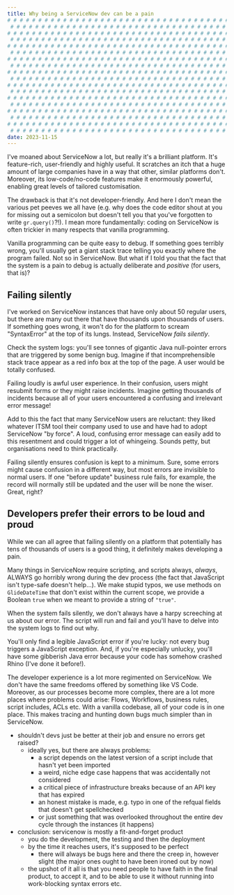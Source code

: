 ```yaml
---
title: Why being a ServiceNow dev can be a pain
# # # # # # # # # # # # # # # # # # # # # # # # # # # # # # # # # # # # # # # #
 # # # # # # # # # # # # # # # # # # # # # # # # # # # # # # # # # # # # # # # #
# # # # # # # # # # # # # # # # # # # # # # # # # # # # # # # # # # # # # # # #
 # # # # # # # # # # # # # # # # # # # # # # # # # # # # # # # # # # # # # # # #
# # # # # # # # # # # # # # # # # # # # # # # # # # # # # # # # # # # # # # # #
 # # # # # # # # # # # # # # # # # # # # # # # # # # # # # # # # # # # # # # # #
# # # # # # # # # # # # # # # # # # # # # # # # # # # # # # # # # # # # # # # #
 # # # # # # # # # # # # # # # # # # # # # # # # # # # # # # # # # # # # # # # #
# # # # # # # # # # # # # # # # # # # # # # # # # # # # # # # # # # # # # # # #
 # # # # # # # # # # # # # # # # # # # # # # # # # # # # # # # # # # # # # # # #
# # # # # # # # # # # # # # # # # # # # # # # # # # # # # # # # # # # # # # # #
 # # # # # # # # # # # # # # # # # # # # # # # # # # # # # # # # # # # # # # # #
# # # # # # # # # # # # # # # # # # # # # # # # # # # # # # # # # # # # # # # #
 # # # # # # # # # # # # # # # # # # # # # # # # # # # # # # # # # # # # # # # #
# # # # # # # # # # # # # # # # # # # # # # # # # # # # # # # # # # # # # # # #
 # # # # # # # # # # # # # # # # # # # # # # # # # # # # # # # # # # # # # # # #
# # # # # # # # # # # # # # # # # # # # # # # # # # # # # # # # # # # # # # # #
 # # # # # # # # # # # # # # # # # # # # # # # # # # # # # # # # # # # # # # # #
date: 2023-11-15
---
```


I've moaned about ServiceNow a lot, but really it's a brilliant platform. It's feature-rich, user-friendly and highly useful. It scratches an itch that a huge amount of large companies have in a way that other, similar platforms don't. Moreover, its low-code/no-code features make it enormously powerful, enabling great levels of tailored customisation.

The drawback is that it's not developer-friendly. And here I don't mean the various pet peeves we all have (e.g. why does the code editor shout at you for missing out a semicolon but doesn't tell you that you've forgotten to write `gr.query()`?!). I mean more fundamentally: coding on ServiceNow is often trickier in many respects that vanilla programming.

Vanilla programming can be quite easy to debug. If something goes terribly wrong, you'll usually get a giant stack trace telling you exactly where the program failed. Not so in ServiceNow. But what if I told you that the fact that the system is a pain to debug is actually deliberate and _positive_ (for users, that is)?

## Failing silently

I've worked on ServiceNow instances that have only about 50 regular users, but there are many out there that have thousands upon thousands of users. If something goes wrong, it won't do for the platform to scream "SyntaxError" at the top of its lungs. Instead, ServiceNow _fails silently_.

Check the system logs: you'll see tonnes of gigantic Java null-pointer errors that are triggered by some benign bug. Imagine if that incomprehensible stack trace appear as a red info box at the top of the page. A user would be totally confused.

Failing loudly is awful user experience. In their confusion, users might resubmit forms or they might raise incidents. Imagine getting thousands of incidents because all of your users encountered a confusing and irrelevant error message!

Add to this the fact that many ServiceNow users are reluctant: they liked whatever ITSM tool their company used to use and have had to adopt ServiceNow "by force". A loud, confusing error message can easily add to this resentment and could trigger a lot of whingeing. Sounds petty, but organisations need to think practically.

Failing silently ensures confusion is kept to a minimum. Sure, some errors might cause confusion in a different way, but most errors are invisible to normal users. If one "before update" business rule fails, for example, the record will normally still be updated and the user will be none the wiser. Great, right?

## Developers prefer their errors to be loud and proud

While we can all agree that failing silently on a platform that potentially has tens of thousands of users is a good thing, it definitely makes developing a pain.

Many things in ServiceNow require scripting, and scripts always, _always_, ALWAYS go horribly wrong during the dev process (the fact that JavaScript isn't type-safe doesn't help...). We make stupid typos, we use methods on `GlideDateTime` that don't exist within the current scope, we provide a Boolean `true` when we meant to provide a string of `"true"`.

When the system fails silently, we don't always have a harpy screeching at us about our error. The script will run and fail and you'll have to delve into the system logs to find out why.

You'll only find a legible JavaScript error if you're lucky: not every bug triggers a JavaScript exception. And, if you're especially unlucky, you'll have some gibberish Java error because your code has somehow crashed Rhino (I've done it before!).

The developer experience is a lot more regimented on ServiceNow. We don't have the same freedoms offered by something like VS Code. Moreover, as our processes become more complex, there are a lot more places where problems could arise: Flows, Workflows, business rules, script includes, ACLs etc. With a vanilla codebase, all of your code is in one place. This makes tracing and hunting down bugs much simpler than in ServiceNow.

- shouldn't devs just be better at their job and ensure no errors get raised?
  - ideally yes, but there are always problems:
    - a script depends on the latest version of a script include that hasn't yet been imported
    - a weird, niche edge case happens that was accidentally not considered
    - a critical piece of infrastructure breaks because of an API key that has expired
    - an honest mistake is made, e.g. typo in one of the refqual fields that doesn't get spellchecked
    - or just something that was overlooked throughout the entire dev cycle through the instances (it happens)
- conclusion: servicenow is mostly a fit-and-forget product
  - you do the development, the testing and then the deployment
  - by the time it reaches users, it's supposed to be perfect
    - there will always be bugs here and there the creep in, however slight (the major ones ought to have been ironed out by now)
  - the upshot of it all is that you need people to have faith in the final product, to accept it, and to be able to use it without running into work-blocking syntax errors etc.
